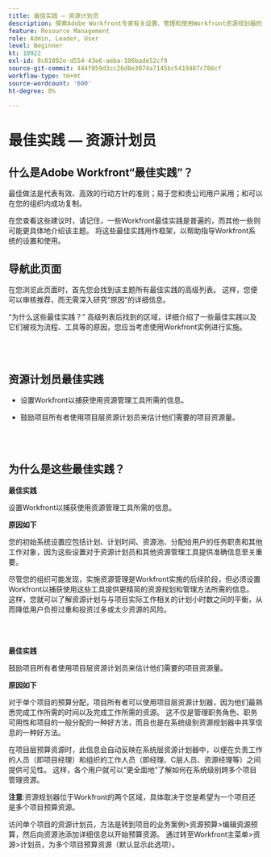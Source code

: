 ```yaml
---
title: 最佳实践 — 资源计划员
description: 探索Adobe Workfront专家有关设置、管理和使用Workfront资源规划器的最佳实践建议。
feature: Resource Management
role: Admin, Leader, User
level: Beginner
kt: 10922
exl-id: 8c81892e-d554-43e6-aeba-106bade52cf9
source-git-commit: 444f059d3cc26d8e3074a7145bc5419407c786cf
workflow-type: tm+mt
source-wordcount: '600'
ht-degree: 0%

---
```


# 最佳实践 — 资源计划员

## 什么是Adobe Workfront“最佳实践”？

最佳做法是代表有效、高效的行动方针的准则；易于您和贵公司用户采用；和可以在您的组织内成功复制。

在您查看这些建议时，请记住，一些Workfront最佳实践是普遍的，而其他一些则可能更具体地介绍该主题。 将这些最佳实践用作框架，以帮助指导Workfront系统的设置和使用。

## 导航此页面

在您浏览此页面时，首先您会找到该主题所有最佳实践的高级列表。 这样，您便可以审核推荐，而无需深入研究“原因”的详细信息。

“为什么这些最佳实践？” 高级列表后找到的区域，详细介绍了一些最佳实践以及它们被视为流程、工具等的原因，您应当考虑使用Workfront实例进行实施。

</br>
</br>

## 资源计划员最佳实践

* 设置Workfront以捕获使用资源管理工具所需的信息。

* 鼓励项目所有者使用项目层资源计划员来估计他们需要的项目资源量。

</br>
</br>

## 为什么是这些最佳实践？

**最佳实践**

设置Workfront以捕获使用资源管理工具所需的信息。

**原因如下**

您的初始系统设置应包括计划、计划时间、资源池、分配给用户的任务职责和其他工作对象，因为这些设置对于资源计划员和其他资源管理工具提供准确信息至关重要。

尽管您的组织可能发现，实施资源管理是Workfront实施的后续阶段，但必须设置Workfront以捕获使用这些工具提供更精简的资源规划和管理方法所需的信息。 这样，您就可以了解资源计划与与项目实际工作相关的计划小时数之间的平衡，从而降低用户负担过重和投资过多或太少资源的风险。

</br>
</br>

**最佳实践**

鼓励项目所有者使用项目层资源计划员来估计他们需要的项目资源量。

**原因如下**

对于单个项目的预算分配，项目所有者可以使用项目层资源计划器，因为他们最熟悉完成工作所需的时间以及完成工作所需的资源。 这不仅是管理职务角色、职务可用性和项目的一般分配的一种好方法，而且也是在系统级别资源规划器中共享信息的一种好方法。

在项目层预算资源时，此信息会自动反映在系统层资源计划器中，以便在负责工作的人员（即项目经理）和组织的工作人员（即经理、C层人员、资源经理等）之间提供可见性。 这样，各个用户就可以“更全面地”了解如何在系统级别跨多个项目管理资源。

**注意**:资源规划器位于Workfront的两个区域，具体取决于您是希望为一个项目还是多个项目预算资源。

访问单个项目的资源计划员，方法是转到项目的业务案例>资源预算>编辑资源预算，然后向资源池添加详细信息以开始预算资源。
通过转至Workfront主菜单>资源>计划员，为多个项目预算资源（默认显示此选项）。
